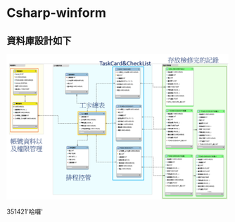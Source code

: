 # Csharp-winform
## 資料庫設計如下
![image](https://github.com/TsaiHaoWei/Csharp-winform/blob/main/DB_ERModel.png)

351421'哈囉'
